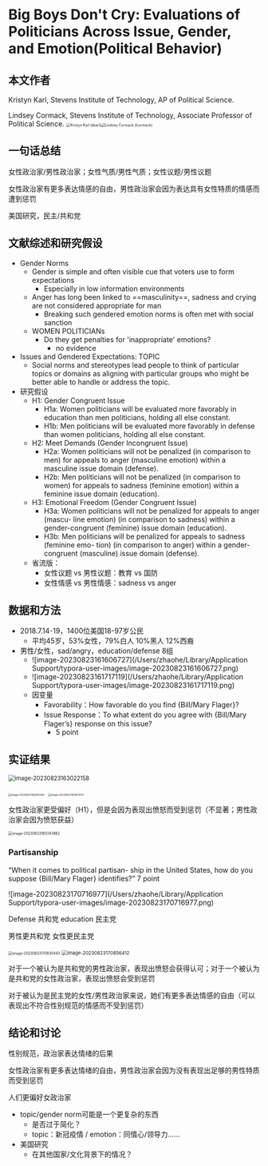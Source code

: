 # 	Big Boys Don't Cry: Evaluations of Politicians Across Issue, Gender, and Emotion(Political Behavior)

## 本文作者

Kristyn Karl, Stevens Institute of Technology, AP of Political Science. 

Lindsey Cormack, Stevens Institute of Technology, Associate Professor of Political Science. <img src="https://www.stevens.edu/_next/image?url=https%3A%2F%2Fimages.ctfassets.net%2Fmviowpldu823%2F63BW7PrksWbTWV2qMVpYOx%2Ff9d9f05d63865f69da830e88130f94b2%2Fkkarl.jpg%3Fw%3D400%26h%3D400%26f%3Dcenter%26q%3D80%26fit%3Dfill&w=1024&q=80" alt="Kristyn Karl (kkarl)" style="zoom:50%;" /><img src="https://www.stevens.edu/_next/image?url=https%3A%2F%2Fimages.ctfassets.net%2Fmviowpldu823%2F66PeK8SKkoLcEZiegnTcjZ%2F41b7af045c88d228878fa4371e29d976%2Flcormack.png%3Fw%3D400%26h%3D400%26f%3Dcenter%26q%3D80%26fit%3Dfill&w=1024&q=80" alt="Lindsey Cormack (lcormack)" style="zoom:50%;" />

## 一句话总结

女性政治家/男性政治家；女性气质/男性气质；女性议题/男性议题

女性政治家有更多表达情感的自由，男性政治家会因为表达具有女性特质的情感而遭到惩罚

美国研究，民主/共和党

## 文献综述和研究假设

- Gender Norms
	- Gender is simple and often visible cue that voters use to form expectations
		- Especially in low information environments
	- Anger has long been linked to ==masculinity==, sadness and crying are not considered appropriate for man
		- Breaking such gendered emotion norms is often met with social sanction
	- WOMEN POLITICIANs
		- Do they get penalties for 'inappropriate' emotions?
			- no evidence
- Issues and Gendered Expectations: TOPIC
	- Social norms and stereotypes lead people to think of particular topics or domains as aligning with particular groups who might be better able to handle or address the topic.
- 研究假设
	- H1: Gender Congruent Issue
		- H1a: Women politicians will be evaluated more favorably in education than men politicians, holding all else constant.
		- H1b: Men politicians will be evaluated more favorably in defense than women politicians, holding all else constant.
	- H2: Meet Demands (Gender Incongruent Issue)
		- H2a: Women politicians will not be penalized (in comparison to men) for appeals to anger (masculine emotion) within a masculine issue domain (defense).
		-  H2b: Men politicians will not be penalized (in comparison to women) for appeals to sadness (feminine emotion) within a feminine issue domain (education).
	- H3: Emotional Freedom (Gender Congruent Issue)
		- H3a: Women politicians will not be penalized for appeals to anger (mascu- line emotion) (in comparison to sadness) within a gender-congruent (feminine) issue domain (education).
		-  H3b: Men politicians will be penalized for appeals to sadness (feminine emo- tion) (in comparison to anger) within a gender-congruent (masculine) issue domain (defense).
	- 省流版：
		- 女性议题 vs 男性议题：教育 vs 国防
		- 女性情感 vs 男性情感：sadness vs anger

## 数据和方法

- 2018.7.14-19，1400位美国18-97岁公民
	- 平均45岁，53%女性，79%白人 10%黑人 12%西裔
- 男性/女性，sad/angry，education/defense        8组
	- ![image-20230823161606727](/Users/zhaohe/Library/Application Support/typora-user-images/image-20230823161606727.png)
	- ![image-20230823161717119](/Users/zhaohe/Library/Application Support/typora-user-images/image-20230823161717119.png)
	- 因变量
		- Favorability：How favorable do you find {Bill/Mary Flager}?
		- Issue Response：To what extent do you agree with {Bill/Mary Flager’s} response on this issue?
			- 5 point

## 实证结果

<img src="/Users/zhaohe/Library/Application Support/typora-user-images/image-20230823163022158.png" alt="image-20230823163022158" style="zoom:80%;" />



<img src="/Users/zhaohe/Library/Application Support/typora-user-images/image-20230823164905365.png" alt="image-20230823164905365" style="zoom:35%;" />    <img src="/Users/zhaohe/Library/Application Support/typora-user-images/image-20230823164921070.png" alt="image-20230823164921070" style="zoom:35%;" />

女性政治家更受偏好（H1），但是会因为表现出愤怒而受到惩罚（不显著；男性政治家会因为愤怒获益）

<img src="/Users/zhaohe/Library/Application Support/typora-user-images/image-20230823165343862.png" alt="image-20230823165343862" style="zoom:50%;" />

### Partisanship

“When it comes to political partisan- ship in the United States, how do you suppose {Bill/Mary Flager} identifies?”              7 point

![image-20230823170716977](/Users/zhaohe/Library/Application Support/typora-user-images/image-20230823170716977.png)

Defense 共和党  education 民主党

男性更共和党 女性更民主党

<img src="/Users/zhaohe/Library/Application Support/typora-user-images/image-20230823170830443.png" alt="image-20230823170830443" style="zoom:50%;" />



<img src="/Users/zhaohe/Library/Application Support/typora-user-images/image-20230823170856412.png" alt="image-20230823170856412" style="zoom: 67%;" />

对于一个被认为是共和党的男性政治家，表现出愤怒会获得认可；对于一个被认为是共和党的女性政治家，表现出愤怒会受到惩罚

对于被认为是民主党的女性/男性政治家来说，她们有更多表达情感的自由（可以表现出不符合性别规范的情感而不受到惩罚）

## 结论和讨论

性别规范，政治家表达情绪的后果

女性政治家有更多表达情绪的自由，男性政治家会因为没有表现出足够的男性特质而受到惩罚





人们更偏好女政治家

- topic/gender norm可能是一个更复杂的东西
	- 是否过于简化？
	- topic：新冠疫情 / emotion：同情心/领导力……
- 美国研究
	- 在其他国家/文化背景下的情况？